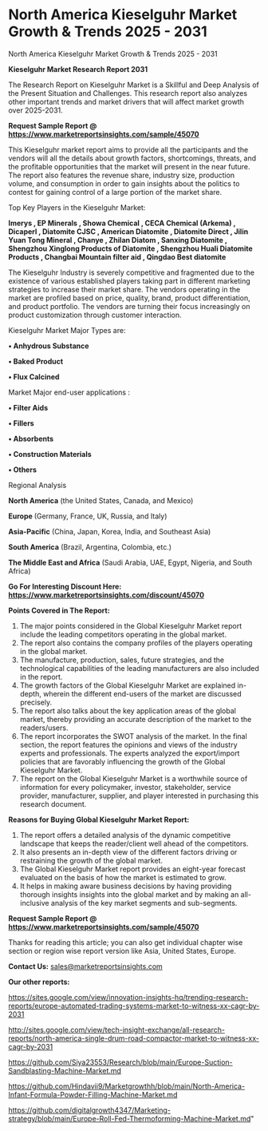 # North America Kieselguhr Market Growth & Trends 2025 - 2031
 North America Kieselguhr Market Growth & Trends 2025 - 2031

<strong>Kieselguhr Market Research Report 2031</strong>

The Research Report on Kieselguhr Market is a Skillful and Deep Analysis of the Present Situation and Challenges. This research report also analyzes other important trends and market drivers that will affect market growth over 2025-2031.

<strong>Request Sample Report @ <a href=https://www.marketreportsinsights.com/sample/45070>https://www.marketreportsinsights.com/sample/45070</a></strong>

This Kieselguhr market report aims to provide all the participants and the vendors will all the details about growth factors, shortcomings, threats, and the profitable opportunities that the market will present in the near future. The report also features the revenue share, industry size, production volume, and consumption in order to gain insights about the politics to contest for gaining control of a large portion of the market share.

Top Key Players in the Kieselguhr Market:

<strong>Imerys , EP Minerals , Showa Chemical , CECA Chemical (Arkema) , Dicaperl , Diatomite CJSC , American Diatomite , Diatomite Direct , Jilin Yuan Tong Mineral , Chanye , Zhilan Diatom , Sanxing Diatomite , Shengzhou Xinglong Products of Diatomite , Shengzhou Huali Diatomite Products , Changbai Mountain filter aid , Qingdao Best diatomite </strong>

The Kieselguhr Industry is severely competitive and fragmented due to the existence of various established players taking part in different marketing strategies to increase their market share. The vendors operating in the market are profiled based on price, quality, brand, product differentiation, and product portfolio. The vendors are turning their focus increasingly on product customization through customer interaction.

Kieselguhr Market Major Types are:

<strong>•  Anhydrous Substance 

•  Baked Product 

•  Flux Calcined</strong>

Market Major end-user applications :

<strong>•  Filter Aids 

•  Fillers 

•  Absorbents 

•  Construction Materials 

•  Others</strong>

Regional Analysis

</u><strong><b>North America</b></strong> (the United States, Canada, and Mexico)

<strong><b>Europe </b></strong>(Germany, France, UK, Russia, and Italy)

<strong><b>Asia-Pacific</b></strong> (China, Japan, Korea, India, and Southeast Asia)

<strong><b>South America</b></strong> (Brazil, Argentina, Colombia, etc.)

<strong><b>The Middle East and Africa</b></strong> (Saudi Arabia, UAE, Egypt, Nigeria, and South Africa)

<strong>Go For Interesting Discount Here: <a href=https://www.marketreportsinsights.com/discount/45070>https://www.marketreportsinsights.com/discount/45070</a></strong>

<strong>Points Covered in The Report:</strong>
<ol>
  <li>The major points considered in the Global Kieselguhr Market report include the leading competitors operating in the global market.</li>
  <li>The report also contains the company profiles of the players operating in the global market.</li>
  <li>The manufacture, production, sales, future strategies, and the technological capabilities of the leading manufacturers are also included in the report.</li>
  <li>The growth factors of the Global Kieselguhr Market are explained in-depth, wherein the different end-users of the market are discussed precisely.</li>
  <li>The report also talks about the key application areas of the global market, thereby providing an accurate description of the market to the readers/users.</li>
  <li>The report incorporates the SWOT analysis of the market. In the final section, the report features the opinions and views of the industry experts and professionals. The experts analyzed the export/import policies that are favorably influencing the growth of the Global Kieselguhr Market.</li>
  <li>The report on the Global Kieselguhr Market is a worthwhile source of information for every policymaker, investor, stakeholder, service provider, manufacturer, supplier, and player interested in purchasing this research document.</li>
</ol>
<strong>Reasons for Buying Global Kieselguhr Market Report:</strong>

<ol>
  <li>The report offers a detailed analysis of the dynamic competitive landscape that keeps the reader/client well ahead of the competitors.</li>
  <li>It also presents an in-depth view of the different factors driving or restraining the growth of the global market.</li>
  <li>The Global Kieselguhr Market report provides an eight-year forecast evaluated on the basis of how the market is estimated to grow.</li>
  <li>It helps in making aware business decisions by having providing thorough insights insights into the global market and by making an all-inclusive analysis of the key market segments and sub-segments.</li>
</ol>
<strong>Request Sample Report @ <a href=https://www.marketreportsinsights.com/sample/45070>https://www.marketreportsinsights.com/sample/45070</a></strong>


Thanks for reading this article; you can also get individual chapter wise section or region wise report version like Asia, United States, Europe.

<strong>Contact Us:</strong>
sales@marketreportsinsights.com

<strong>Our other reports:</strong>

<a href=https://sites.google.com/view/innovation-insights-hq/trending-research-reports/europe-automated-trading-systems-market-to-witness-xx-cagr-by-2031>https://sites.google.com/view/innovation-insights-hq/trending-research-reports/europe-automated-trading-systems-market-to-witness-xx-cagr-by-2031</a>

<a href=http://sites.google.com/view/tech-insight-exchange/all-research-reports/north-america-single-drum-road-compactor-market-to-witness-xx-cagr-by-2031>http://sites.google.com/view/tech-insight-exchange/all-research-reports/north-america-single-drum-road-compactor-market-to-witness-xx-cagr-by-2031</a>

<a href=https://github.com/Siya23553/Research/blob/main/Europe-Suction-Sandblasting-Machine-Market.md>https://github.com/Siya23553/Research/blob/main/Europe-Suction-Sandblasting-Machine-Market.md</a>

<a href=https://github.com/Hindavii9/Marketgrowthh/blob/main/North-America-Infant-Formula-Powder-Filling-Machine-Market.md>https://github.com/Hindavii9/Marketgrowthh/blob/main/North-America-Infant-Formula-Powder-Filling-Machine-Market.md</a>

<a href=https://github.com/digitalgrowth4347/Marketing-strategy/blob/main/Europe-Roll-Fed-Thermoforming-Machine-Market.md>https://github.com/digitalgrowth4347/Marketing-strategy/blob/main/Europe-Roll-Fed-Thermoforming-Machine-Market.md</a>"
